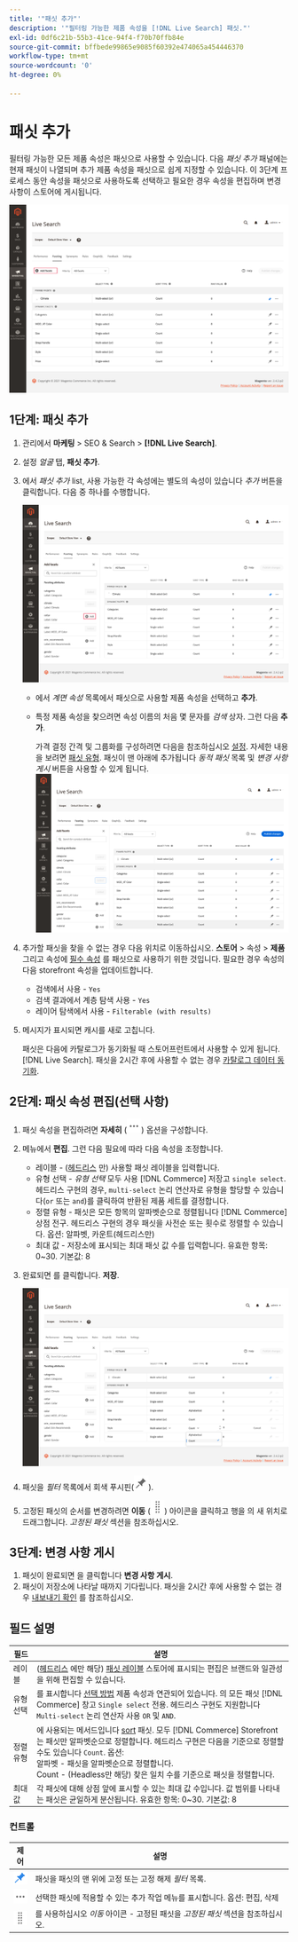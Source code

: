```yaml
---
title: '"패싯 추가"'
description: '"필터링 가능한 제품 속성을 [!DNL Live Search] 패싯."'
exl-id: 0df6c21b-55b3-41ce-94f4-f70b70ffb84e
source-git-commit: bffbede99865e9085f60392e474065a454446370
workflow-type: tm+mt
source-wordcount: '0'
ht-degree: 0%

---
```


# 패싯 추가

필터링 가능한 모든 제품 속성은 패싯으로 사용할 수 있습니다. 다음 *패싯 추가* 패널에는 현재 패싯이 나열되며 추가 제품 속성을 패싯으로 쉽게 지정할 수 있습니다. 이 3단계 프로세스 동안 속성을 패싯으로 사용하도록 선택하고 필요한 경우 속성을 편집하며 변경 사항이 스토어에 게시됩니다.

![Facting workspace](assets/facets-add.png)

## 1단계: 패싯 추가

1. 관리에서 **마케팅** > SEO &amp; Search > **[!DNL Live Search]**.
1. 설정 *얼굴* 탭, **패싯 추가**.
1. 에서 *패싯 추가* list, 사용 가능한 각 속성에는 별도의 속성이 있습니다 *추가* 버튼을 클릭합니다. 다음 중 하나를 수행합니다.

   ![패싯이 추가되었습니다.](assets/facets-list-add.png)

   * 에서 *계면 속성* 목록에서 패싯으로 사용할 제품 속성을 선택하고 **추가**.
   * 특정 제품 속성을 찾으려면 속성 이름의 처음 몇 문자를 *검색* 상자. 그런 다음 **추가**.

      가격 결정 간격 및 그룹화를 구성하려면 다음을 참조하십시오 [설정](settings.md). 자세한 내용을 보려면 [패싯 유형](facets-type.md).
패싯이 맨 아래에 추가됩니다 *동적 패싯* 목록 및 *변경 사항 게시* 버튼을 사용할 수 있게 됩니다.
   ![패싯이 추가되었습니다.](assets/facet-added.png)

1. 추가할 패싯을 찾을 수 없는 경우 다음 위치로 이동하십시오. **스토어** > 속성 > **제품** 그리고 속성에 [필수 속성](facets.md) 를 패싯으로 사용하기 위한 것입니다. 필요한 경우 속성의 다음 storefront 속성을 업데이트합니다.

   * 검색에서 사용 - `Yes`
   * 검색 결과에서 계층 탐색 사용 - `Yes`
   * 레이어 탐색에서 사용 - `Filterable (with results)`

1. 메시지가 표시되면 캐시를 새로 고칩니다.

   패싯은 다음에 카탈로그가 동기화될 때 스토어프런트에서 사용할 수 있게 됩니다. [!DNL Live Search]. 패싯을 2시간 후에 사용할 수 없는 경우 [카탈로그 데이터 동기화](install.md#synchronize-catalog-data).

## 2단계: 패싯 속성 편집(선택 사항)

1. 패싯 속성을 편집하려면 **자세히** (![더 보기 선택기](assets/btn-more.png)) 옵션을 구성합니다.
1. 메뉴에서 **편집**. 그런 다음 필요에 따라 다음 속성을 조정합니다.

   * 레이블 - ([헤드리스](facets-type.md) 만) 사용할 패싯 레이블을 입력합니다.
   * 유형 선택 - *유형 선택* 모두 사용 [!DNL Commerce] 저장고 `single select`. 헤드리스 구현의 경우, `multi-select` 논리 연산자로 유형을 할당할 수 있습니다(`or` 또는 `and`)를 클릭하여 반환된 제품 세트를 결정합니다.
   * 정렬 유형 - 패싯은 모든 항목의 알파벳순으로 정렬됩니다 [!DNL Commerce] 상점 전구. 헤드리스 구현의 경우 패싯을 사전순 또는 횟수로 정렬할 수 있습니다. 옵션: 알파벳, 카운트(헤드리스만)
   * 최대 값 - 저장소에 표시되는 최대 패싯 값 수를 입력합니다. 유효한 항목: 0~30. 기본값: 8

1. 완료되면 를 클릭합니다. **저장**.

   ![Facting workspace](assets/facet-edit.png)

1. 패싯을 *필터* 목록에서 회색 푸시핀(![핀 선택기](assets/btn-pin-gray.png)).
1. 고정된 패싯의 순서를 변경하려면 **이동** (![이동 선택기](assets/btn-move.png)) 아이콘을 클릭하고 행을 의 새 위치로 드래그합니다. *고정된 패싯* 섹션을 참조하십시오.

## 3단계: 변경 사항 게시

1. 패싯이 완료되면 을 클릭합니다 **변경 사항 게시**.
1. 패싯이 저장소에 나타날 때까지 기다립니다.
패싯을 2시간 후에 사용할 수 없는 경우 [내보내기 확인](install.md#synchronize-catalog-data) 를 참조하십시오.

## 필드 설명

| 필드 | 설명 |
|--- |--- |
| 레이블 | ([헤드리스](facets-type.md) 에만 해당) [패싯 레이블](facets-type.md) 스토어에 표시되는 편집은 브랜드와 일관성을 위해 편집할 수 있습니다. |
| 유형 선택 | 를 표시합니다 [선택 방법](facets-type.md) 제품 속성과 연관되어 있습니다. 의 모든 패싯 [!DNL Commerce] 창고 `Single select` 전용. 헤드리스 구현도 지원합니다 `Multi-select` 논리 연산자 사용 `OR` 및 `AND`. |
| 정렬 유형 | 에 사용되는 메서드입니다 [sort](facets-type.md) 패싯. 모두 [!DNL Commerce] Storefront는 패싯만 알파벳순으로 정렬합니다. 헤드리스 구현은 다음을 기준으로 정렬할 수도 있습니다 `Count`. 옵션:<br />알파벳 - 패싯을 알파벳순으로 정렬합니다.<br />Count - (Headless만 해당) 찾은 일치 수를 기준으로 패싯을 정렬합니다. |
| 최대 값 | 각 패싯에 대해 상점 앞에 표시할 수 있는 최대 값 수입니다. 값 범위를 나타내는 패싯은 균일하게 분산됩니다. 유효한 항목: 0~30. 기본값: 8 |

### 컨트롤

| 제어 | 설명 |
|--- |--- |
| ![핀 선택기](assets/btn-pin-blue.png) | 패싯을 패싯의 맨 위에 고정 또는 고정 해제 *필터* 목록. |
| ![더 보기 선택기](assets/btn-more.png) | 선택한 패싯에 적용할 수 있는 추가 작업 메뉴를 표시합니다. 옵션: 편집, 삭제 |
| ![이동 선택기](assets/btn-move.png) | 를 사용하십시오 *이동* 아이콘 - 고정된 패싯을 *고정된 패싯* 섹션을 참조하십시오. |
